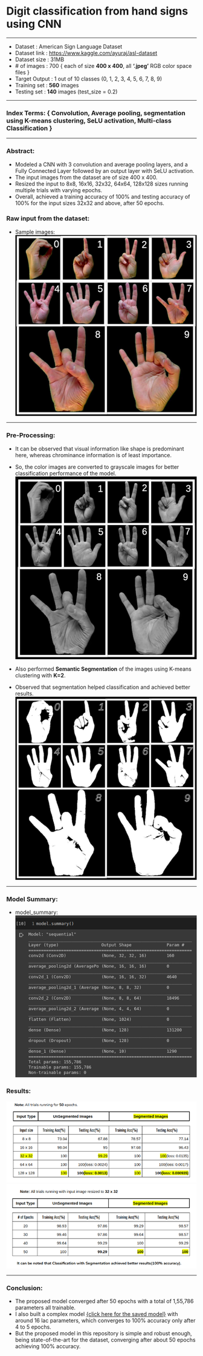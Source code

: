 # Digit classification from hand signs using CNN
----------------------------------
* Dataset		: 	American Sign Language Dataset
* Dataset link	:	https://www.kaggle.com/ayuraj/asl-dataset
* Dataset size	:	31MB
* \# of images	:	700 { each of size **400 x 400**, all **‘.jpeg’** RGB color space files }
* Target Output	:	1 out of 10 classes (0, 1, 2, 3, 4, 5, 6, 7, 8, 9)
* Training set	:	**560** images
* Testing set	:	**140** images (test_size = 0.2)
--------------------------------------------------------------

### Index Terms: { Convolution, Average pooling, segmentation using K-means clustering, SeLU activation, Multi-class Classification }
-------------------------------------------------------------------
### Abstract:
* Modeled a CNN with 3 convolution and average pooling layers, and a Fully Connected Layer followed by an output layer with SeLU activation.
* The input images from the dataset are of size 400 x 400.
* Resized the input to 8x8, 16x16, 32x32, 64x64, 128x128 sizes running multiple trials with varying epochs.
* Overall, achieved a training accuracy of 100% and testing accuracy of 100% for the input sizes 32x32 and above, after 50 epochs.

### Raw input from the dataset:
* Sample images:
![raw image samples](./dataset/rawAll.jpg)

-----------------------------------------------------------
### Pre-Processing:

* It can be observed that visual information like shape is predominant here, whereas chrominance information is of least importance.
* So, the color images are converted to grayscale images for better classification performance of the model.
![grayscale image samples](./dataset/grayscaleAll.jpg)

* Also performed **Semantic Segmentation** of the images using K-means clustering with **K=2**.
* Observed that segmentation helped classification and achieved better results.
![segmented image samples](./dataset/masksAll.jpg)
------------------------------------------------------------

### Model Summary:
* model_summary:![summary](./dataset/modelSummary.png)


### Results:
![result 1](./dataset/r1.png)
![result 2](./dataset/r2.png)

----------------------------------

### Conclusion:
* The proposed model converged after 50 epochs with a total of 1,55,786 parameters all trainable.
* I also built a complex model [{click here for the saved model}](https://drive.google.com/drive/u/1/folders/1--GzydCeMJYeCl1d5XRtCeVAB4anHSQy) with around 16 lac parameters, which converges to 100% accuracy only after 4 to 5 epochs.
* But the proposed model in this repository is simple and robust enough, being state-of-the-art for the dataset, converging after about 50 epochs achieving 100% accuracy.
